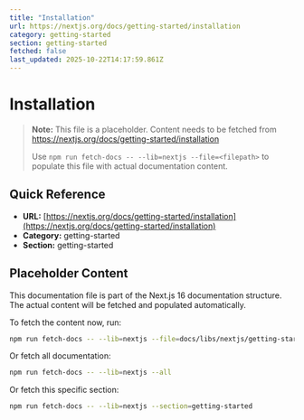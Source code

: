 ```yaml
---
title: "Installation"
url: https://nextjs.org/docs/getting-started/installation
category: getting-started
section: getting-started
fetched: false
last_updated: 2025-10-22T14:17:59.861Z
---
```


# Installation

> **Note:** This file is a placeholder. Content needs to be fetched from https://nextjs.org/docs/getting-started/installation
>
> Use `npm run fetch-docs -- --lib=nextjs --file=<filepath>` to populate this file with actual documentation content.

## Quick Reference

- **URL:** [https://nextjs.org/docs/getting-started/installation](https://nextjs.org/docs/getting-started/installation)
- **Category:** getting-started
- **Section:** getting-started

## Placeholder Content

This documentation file is part of the Next.js 16 documentation structure.
The actual content will be fetched and populated automatically.

To fetch the content now, run:

```bash
npm run fetch-docs -- --lib=nextjs --file=docs/libs/nextjs/getting-started/installation.md
```

Or fetch all documentation:

```bash
npm run fetch-docs -- --lib=nextjs --all
```

Or fetch this specific section:

```bash
npm run fetch-docs -- --lib=nextjs --section=getting-started
```
